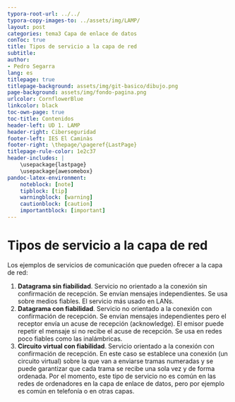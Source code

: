 ```yaml
---
typora-root-url: ../../
typora-copy-images-to: ../assets/img/LAMP/
layout: post
categories: tema3 Capa de enlace de datos 
conToc: true
title: Tipos de servicio a la capa de red
subtitle: 
author:
- Pedro Segarra
lang: es
titlepage: true
titlepage-background: assets/img/git-basico/dibujo.png
page-background: assets/img/fondo-pagina.png
urlcolor: CornflowerBlue
linkcolor: black
toc-own-page: true
toc-title: Contenidos
header-left: UD 1. LAMP
header-right: Ciberseguridad
footer-left: IES El Caminàs
footer-right: \thepage/\pageref{LastPage}
titlepage-rule-color: 1e2c37
header-includes: |
    \usepackage{lastpage} 
    \usepackage{awesomebox}
pandoc-latex-environment:
    noteblock: [note]
    tipblock: [tip]
    warningblock: [warning]
    cautionblock: [caution]
    importantblock: [important]
---
```

# Tipos de servicio a la capa de red
Los ejemplos de servicios de comunicación que pueden ofrecer a la capa de red:

1. **Datagrama sin fiabilidad**. Servicio no orientado a la conexión sin confirmación de recepción. Se envían mensajes independientes. Se usa sobre medios fiables. El servicio más usado en LANs.
2. **Datagrama con fiabilidad**. Servicio no orientado a la conexión con confirmación de recepción. Se envían mensajes independientes pero el receptor envía un acuse de recepción (acknowledge). El emisor puede repetir el mensaje si no recibe el acuse de recepción. Se usa en redes poco fiables como las inalámbricas.
3. **Circuito virtual con fiabilidad**. Servicio orientado a la conexión con confirmación de recepción. En este caso se establece una conexión (un circuito virtual) sobre la que van a enviarse tramas numeradas y se puede garantizar que cada trama se recibe una sola vez y de forma ordenada. Por el momento, este tipo de servicio no es común en las redes de ordenadores en la capa de enlace de datos, pero por ejemplo es común en telefonía o en otras capas.
